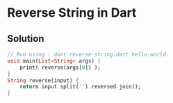 # Reverse String in Dart

## Solution

```Dart
// Run using : dart reverse-string.dart hello-world
void main(List<String> args) {
    print( reverse(args[0]) );
}
String reverse(input) {
    return input.split('').reversed.join();
}
```